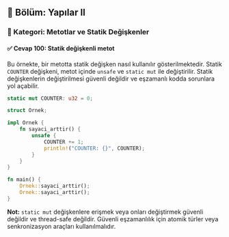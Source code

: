 ## 📘 Bölüm: Yapılar II  
### 🔹 Kategori: Metotlar ve Statik Değişkenler  
#### ✅ Cevap 100: Statik değişkenli metot

Bu örnekte, bir metotta statik değişken nasıl kullanılır gösterilmektedir. Statik `COUNTER` değişkeni, metot içinde `unsafe` ve `static mut` ile değiştirilir. Statik değişkenlerin değiştirilmesi güvenli değildir ve eşzamanlı kodda sorunlara yol açabilir.

```rust
static mut COUNTER: u32 = 0;

struct Ornek;

impl Ornek {
    fn sayaci_arttir() {
        unsafe {
            COUNTER += 1;
            println!("COUNTER: {}", COUNTER);
        }
    }
}

fn main() {
    Ornek::sayaci_arttir();
    Ornek::sayaci_arttir();
}
```

**Not:** `static mut` değişkenlere erişmek veya onları değiştirmek güvenli değildir ve thread-safe değildir. Güvenli eşzamanlılık için atomik türler veya senkronizasyon araçları kullanılmalıdır.
